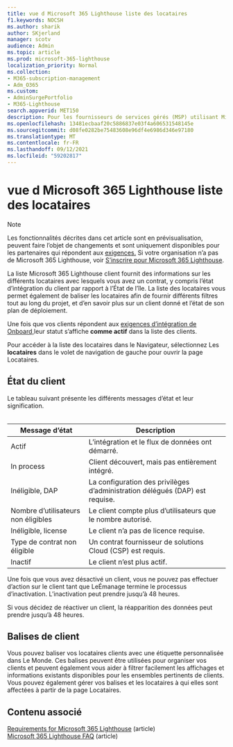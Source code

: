 ```yaml
---
title: vue d Microsoft 365 Lighthouse liste des locataires
f1.keywords: NOCSH
ms.author: sharik
author: SKjerland
manager: scotv
audience: Admin
ms.topic: article
ms.prod: microsoft-365-lighthouse
localization_priority: Normal
ms.collection:
- M365-subscription-management
- Adm_O365
ms.custom:
- AdminSurgePortfolio
- M365-Lighthouse
search.appverid: MET150
description: Pour les fournisseurs de services gérés (MSP) utilisant Microsoft 365 Lighthouse, découvrez la liste des clients.
ms.openlocfilehash: 13481ecbaaf20c5886837e03f4a606531548145e
ms.sourcegitcommit: d08fe0282be75483608e96df4e6986d346e97180
ms.translationtype: MT
ms.contentlocale: fr-FR
ms.lasthandoff: 09/12/2021
ms.locfileid: "59202817"
---
```

# <a name="microsoft-365-lighthouse-tenant-list-overview"></a>vue d Microsoft 365 Lighthouse liste des locataires

> [!NOTE]
> Les fonctionnalités décrites dans cet article sont en prévisualisation, peuvent faire l’objet de changements et sont uniquement disponibles pour les partenaires qui répondent aux [exigences.](m365-lighthouse-requirements.md) Si votre organisation n’a pas de Microsoft 365 Lighthouse, voir [S’inscrire pour Microsoft 365 Lighthouse](m365-lighthouse-sign-up.md).

La liste Microsoft 365 Lighthouse client fournit des informations sur les différents locataires avec lesquels vous avez un contrat, y compris l’état d’intégration du client par rapport à l’État de l’île. La liste des locataires vous permet également de baliser les locataires afin de fournir différents filtres tout au long du projet, et d’en savoir plus sur un client donné et l’état de son plan de déploiement.

Une fois que vos clients répondent aux [exigences d’intégration de Onboard,](m365-lighthouse-requirements.md)leur statut s’affiche **comme actif** dans la liste des clients.

Pour accéder à la liste des locataires dans le Navigateur, sélectionnez Les **locataires** dans le volet de navigation de gauche pour ouvrir la page Locataires.

## <a name="tenant-status"></a>État du client

Le tableau suivant présente les différents messages d’état et leur signification.<br><br>

| Message d’état | Description |
|--|--|
| Actif | L’intégration et le flux de données ont démarré. |
| In process | Client découvert, mais pas entièrement intégré. |
| Inéligible, DAP | La configuration des privilèges d’administration délégués (DAP) est requise. |
| Nombre d’utilisateurs non éligibles | Le client compte plus d’utilisateurs que le nombre autorisé. |
| Inéligible, license | Le client n’a pas de licence requise. |
| Type de contrat non éligible | Un contrat fournisseur de solutions Cloud (CSP) est requis. |
| Inactif | Le client n’est plus actif. |

Une fois que vous avez désactivé un client, vous ne pouvez pas effectuer d’action sur le client tant que LeÉmanage termine le processus d’inactivation. L’inactivation peut prendre jusqu’à 48 heures.

Si vous décidez de réactiver un client, la réapparition des données peut prendre jusqu’à 48 heures.

## <a name="tenant-tags"></a>Balises de client

Vous pouvez baliser vos locataires clients avec une étiquette personnalisée dans Le Monde. Ces balises peuvent être utilisées pour organiser vos clients et peuvent également vous aider à filtrer facilement les affichages et informations existants disponibles pour les ensembles pertinents de clients. Vous pouvez également gérer vos balises et les locataires à qui elles sont affectées à partir de la page Locataires.

## <a name="related-content"></a>Contenu associé

[Requirements for Microsoft 365 Lighthouse](m365-lighthouse-requirements.md) (article)\
[Microsoft 365 Lighthouse FAQ](m365-lighthouse-faq.yml) (article)